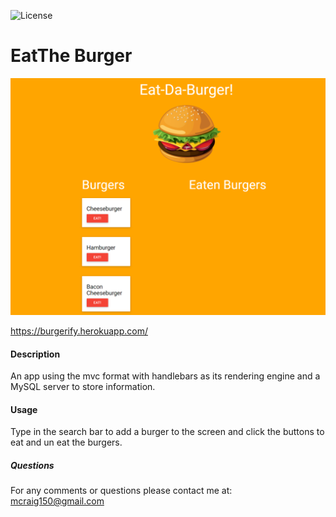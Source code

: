 

![License](https://img.shields.io/github/license/Mcraig150/Burger)

# EatThe Burger



![Picture](public/Capture2.PNG)

https://burgerify.herokuapp.com/


#### Description
An app using the mvc format with handlebars as its rendering engine and a MySQL server to store information.


#### Usage
Type in the search bar to add a burger to the screen and click the buttons to eat and un eat the burgers.


##### Questions

For any comments or questions please contact me at: mcraig150@gmail.com



